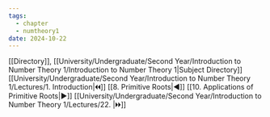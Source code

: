 ```yaml
---
tags:
  - chapter
  - numtheory1
date: 2024-10-22
---
```

[[Directory]], [[University/Undergraduate/Second Year/Introduction to Number Theory 1/Introduction to Number Theory 1|Subject Directory]]
[[University/Undergraduate/Second Year/Introduction to Number Theory 1/Lectures/1. Introduction|🞀🞀]] [[8. Primitive Roots|◀]] [[10. Applications of Primitive Roots|▶]] [[University/Undergraduate/Second Year/Introduction to Number Theory 1/Lectures/22. |🞂🞂]]
# 
## 
### 